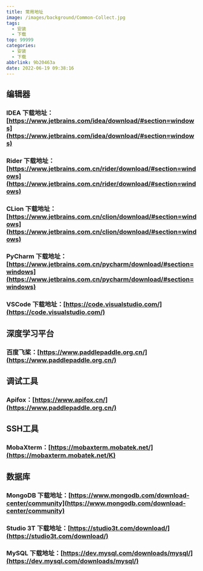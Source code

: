 ```yaml
---
title: 常用地址
image: /images/background/Common-Collect.jpg
tags:
  - 安装
  - 下载
top: 99999
categories:
  - 安装
  - 下载
abbrlink: 9b20463a
date: 2022-06-19 09:38:16
---
```

## 编辑器
### IDEA 下载地址：[https://www.jetbrains.com/idea/download/#section=windows](https://www.jetbrains.com/idea/download/#section=windows)
### Rider 下载地址：[https://www.jetbrains.com.cn/rider/download/#section=windows](https://www.jetbrains.com.cn/rider/download/#section=windows)
### CLion 下载地址：[https://www.jetbrains.com.cn/clion/download/#section=windows](https://www.jetbrains.com.cn/clion/download/#section=windows)
### PyCharm 下载地址：[https://www.jetbrains.com.cn/pycharm/download/#section=windows](https://www.jetbrains.com.cn/pycharm/download/#section=windows)
### VSCode 下载地址：[https://code.visualstudio.com/](https://code.visualstudio.com/)

## 深度学习平台
### 百度飞桨：[https://www.paddlepaddle.org.cn/](https://www.paddlepaddle.org.cn/)

## 调试工具
### Apifox：[https://www.apifox.cn/](https://www.paddlepaddle.org.cn/)

## SSH工具
### MobaXterm：[https://mobaxterm.mobatek.net/](https://mobaxterm.mobatek.net/K)

## 数据库
### MongoDB 下载地址：[https://www.mongodb.com/download-center/community](https://www.mongodb.com/download-center/community)
### Studio 3T 下载地址：[https://studio3t.com/download/](https://studio3t.com/download/)
### MySQL 下载地址：[https://dev.mysql.com/downloads/mysql/](https://dev.mysql.com/downloads/mysql/)
